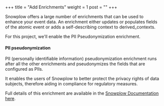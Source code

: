 +++
title = "Add Enrichments"
weight = 1
post = ""
+++

Snowplow offers a large number of enrichments that can be used to enhance your event data. An enrichment either updates or populates fields of the atomic event or adds a self-describing context to derived_contexts.

For this project, we'll enable the PII Pseudonymization enrichment.

#### PII pseudonymization
PII (personally identifiable information) pseudonymization enrichment runs after all the other enrichments and pseudonymizes the fields that are configured as PIIs.

It enables the users of Snowplow to better protect the privacy rights of data subjects, therefore aiding in compliance for regulatory measures.

Full details of this enrichment are available in the <a href="https://docs.snowplow.io/docs/enriching-your-data/available-enrichments/pii-pseudonymization-enrichment/" target="_blank">Snowplow Documentation here</a>. 
